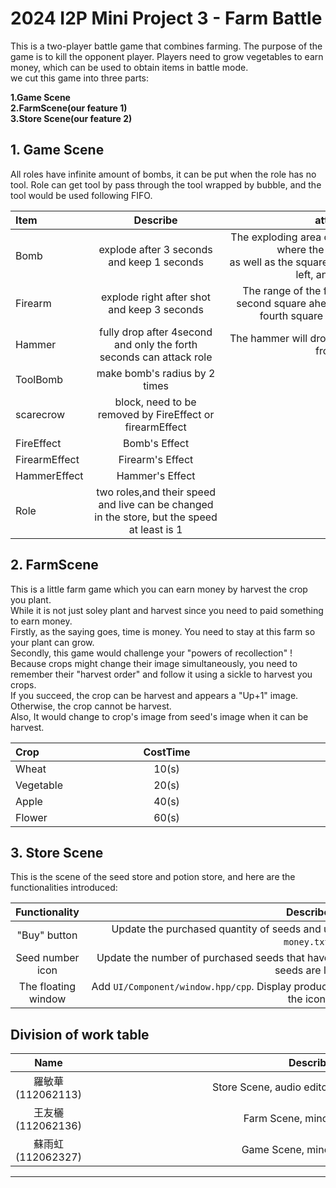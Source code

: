 
# 2024 I2P Mini Project 3 - Farm Battle
This is a two-player battle game that combines farming.  The purpose of the game is to kill the opponent player. Players need to grow vegetables to earn money, which can be used to obtain items in battle mode.  
we cut this game into three parts:  
  
**1.Game Scene  
2.FarmScene(our feature 1)  
3.Store Scene(our feature 2)**  

## 1. Game Scene
All roles have infinite amount of bombs, it can be put when the role has no tool.
Role can get tool by pass through the tool wrapped by bubble, and the tool would be used following FIFO.
 
| **Item**      |                           **Describe** <div style="width:200px">                            |                                                                   **attacking range** <div style="width:400px">                                                                    |
|:--------------|:-------------------------------------------------------------------------------------------:|:----------------------------------------------------------------------------------------------------------------------------------------------------------------------------------:|
| Bomb          |                         explode after 3 seconds and keep 1 seconds                          | The exploding area of the bomb includes the square where the bomb itself is located,  <br/> as well as the squares directly in front, behind, to the left, and to the right of it. |
| Firearm       |                         explode right after shot and keep 3 seconds                         |                    The range of the flame attack extends from the second square ahead of the role's direction to the fourth square ahead, totaling three tiles.                    |
| Hammer        |             fully drop after 4second and only the forth seconds can attack role             |                                                      The hammer will drop in the three squares directly in front of the role.                                                      |
| ToolBomb      |                                make bomb's radius by 2 times                                |                                                                                         -                                                                                          |
| scarecrow     |                  block, need to be removed by FireEffect or firearmEffect                   |                                                                                         -                                                                                          |
| FireEffect    |                                        Bomb's Effect                                        |                                                                                         -                                                                                          |
| FirearmEffect |                                      Firearm's Effect                                       |                                                                                         -                                                                                          |
| HammerEffect  |                                       Hammer's Effect                                       |                                                                                         -                                                                                          |
| Role          | two roles,and their speed and live can be changed in the store, but the speed at least is 1 |                                                                                         -                                                                                          |


##  2. FarmScene  


This is a little farm game which you can earn money by harvest the crop you plant.  
While it is not just soley plant and harvest since you need to paid something to earn money.  
Firstly, as the saying goes, time is money. You need to stay at this farm so your plant can grow.  
Secondly, this game would challenge your "powers of recollection" !  
Because crops might change their image simultaneously, you need to remember their "harvest order" and follow it using a sickle to harvest you crops.  
If you succeed, the crop can be harvest and appears a "Up+1" image. Otherwise, the crop cannot be harvest.  
Also, It would change to crop's image from seed's image when it can be harvest.

| **Crop** | **CostTime** <div style="width:300px"> | **EarnMoney** <div style="width:300px"> |
|:---------------------------------|:--------------------------------------:|:---------------------------------------:|
| Wheat                            |                 10(s)                  |                   10                    |
| Vegetable                        |                 20(s)                  |                   20                    |
| Apple                            |                 40(s)                  |                   30                    |  
| Flower                           |                 60(s)                  |                   100                   |



## 3. Store Scene

This is the scene of the seed store and potion store, and here are the functionalities introduced:

|  **Functionality**  |                                **Describe**  <div style="width:700px">                                 |
|:-------------------:|:------------------------------------------------------------------------------------------------------:|
|    "Buy" button     |     Update the purchased quantity of seeds and update the remaining money to the file `money.txt`.     |
|  Seed number icon   | Update the number of purchased seeds that have not been planted. Remove the icon if no seeds are left. |
| The floating window |  Add `UI/Component/window.hpp/cpp`. Display product information when the cursor hovers over the icon.  |


##  Division of work table
|    **Name**     |   **Describe**  <div style="width:700px">   |
|:---------------:|:-------------------------------------------:|
| 羅敏華 (112062113) | Store Scene, audio editor, major art editor |
| 王友欐 (112062136) |        Farm Scene, minor art editor         |
| 蘇雨虹 (112062327) |        Game Scene, minor art editor         |



---

<style>
table th{
    width: 100%;
}
</style>
